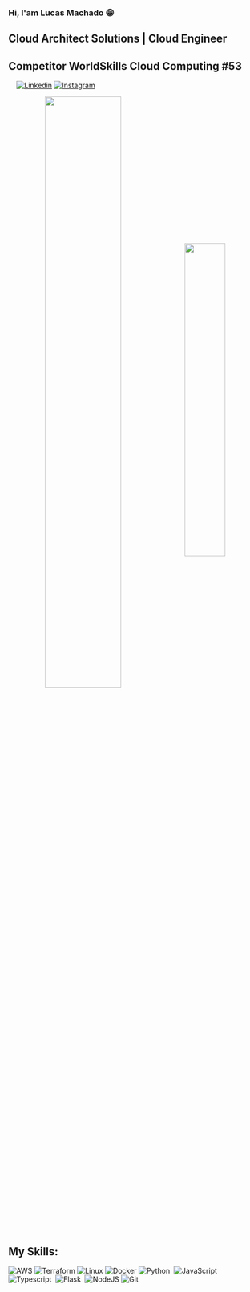 ### Hi, I'am Lucas Machado 😁
## Cloud Architect Solutions | Cloud Engineer
## Competitor WorldSkills Cloud Computing #53

&nbsp;
&nbsp;
[![Linkedin](https://img.shields.io/badge/LinkedIn-0077B5?style=for-the-badge&logo=linkedin&logoColor=white)](https://www.linkedin.com/in/lucas10/)
[![Instagram](https://img.shields.io/badge/Instagram-E4405F?style=for-the-badge&logo=instagram&logoColor=white)](https://www.instagram.com/_.machadolucas/)

<div  align="center" style="margin-bottom:100px">
<img width=55% align="center"  src="https://github-readme-streak-stats.herokuapp.com?user=lucasmsdev&theme=radical&mode=weekly" />
<img width=40% align="center" src="https://github-readme-stats-git-main-rafaelalexandrino.vercel.app/api/top-langs/?username=lucasmsdev&show_icons=true&theme=radical&layout=compact" />
 </div>
 
 &nbsp;
 &nbsp;

## My Skills:
![AWS](https://img.shields.io/badge/Amazon_AWS-FF9900?style=for-the-badge&logo=amazonaws&logoColor=white)
![Terraform](https://img.shields.io/badge/Terraform-7B42BC?style=for-the-badge&logo=terraform&logoColor=white)
![Linux](https://img.shields.io/badge/Linux-FCC624?style=for-the-badge&logo=linux&logoColor=black)
![Docker](https://img.shields.io/badge/Docker-2CA5E0?style=for-the-badge&logo=docker&logoColor=white)
![Python](https://img.shields.io/badge/Python-14354C?style=for-the-badge&logo=python&logoColor=white)&nbsp;
![JavaScript](https://img.shields.io/badge/JavaScript-F7DF1E?style=for-the-badge&logo=javascript&logoColor=black)&nbsp;
![Typescript](https://img.shields.io/badge/TypeScript-007ACC?style=for-the-badge&logo=typescript&logoColor=white)&nbsp;
![Flask](https://img.shields.io/badge/Flask-000000?style=for-the-badge&logo=flask&logoColor=white)&nbsp;
![NodeJS](https://img.shields.io/badge/Node%20js-339933?style=for-the-badge&logo=nodedotjs&logoColor=white)
![Git](https://img.shields.io/badge/GIT-E44C30?style=for-the-badge&logo=git&logoColor=white)&nbsp;
